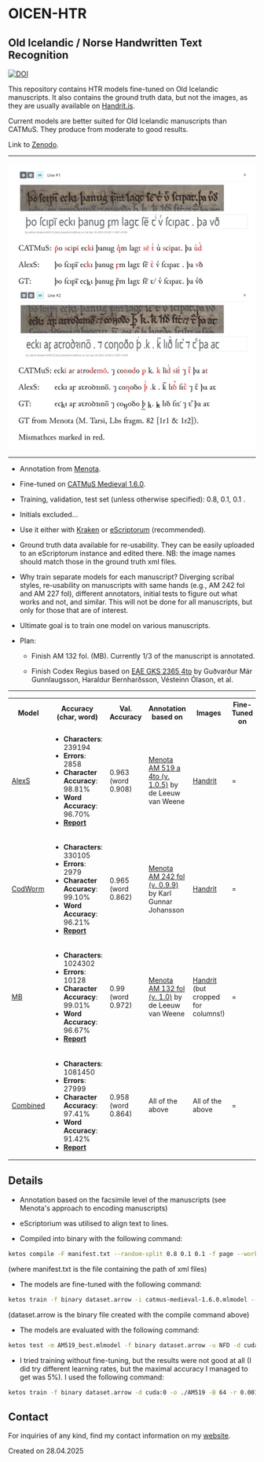 <h1>OICEN-HTR</h1>
<h2>Old Icelandic / Norse Handwritten Text Recognition</h2>

[![DOI](https://zenodo.org/badge/974032615.svg)](https://doi.org/10.5281/zenodo.15315438)

This repository contains HTR models fine-tuned on Old Icelandic manuscripts. It also contains the ground truth data, but not the images, as they are usually available on <a href = "https://handrit.is/">Handrit.is</a>.

Current models are better suited for Old Icelandic manuscripts than CATMuS. They produce from moderate to good results.

Link to <a href = "https://doi.org/10.5281/zenodo.15315438">Zenodo</a>.

<hr/>

<img src="./misc/Kringla_first_and_second_line.jpeg" alt="Kringla first and second line, comparing CATMuS, AlexS and GT." width="600"/>

<hr/>

- Annotation from <a href="https://www.menota.org/forside.xhtml">Menota</a>. 

- Fine-tuned on <a href = "https://zenodo.org/records/15030337">CATMuS Medieval 1.6.0</a>.

- Training, validation, test set (unless  otherwise specified): 0.8, 0.1, 0.1 .

- Initials excluded...

- Use it either with <a href = "https://github.com/mittagessen/kraken">Kraken</a> or <a href="https://gitlab.com/scripta/escriptorium">eScriptorum</a> (recommended). 

- Ground truth data available for re-usability. They can be easily uploaded to an eScriptorum instance and edited there. NB: the image names should match those in the ground truth xml files.

- Why train separate models for each manuscript? Diverging scribal styles, re-usability on manuscripts with same hands (e.g., AM 242 fol and AM 227 fol), different annotators, initial tests to figure out what works and not, and similar. This will not be done for all manuscripts, but only for those that are of interest.


- Ultimate goal is to train one model on various manuscripts.

- Plan: 

    - Finish AM 132 fol. (MB). Currently 1/3 of the manuscript is annotated.

    - Finish Codex Regius based on <a href = "https://eae.ku.dk/q?p=eae/vols/xml/1">EAE GKS 2365 4to</a> by Guðvarður Már Gunnlaugsson, Haraldur Bernharðsson, Vésteinn Ólason, et al.

<hr/>

<table>

<th>Model</th>
<th>Accuracy (char, word)</th>
<th>Val. Accuracy</th>
<th>Annotation based on</th>
<th>Images</th>
<th>Fine-Tuned on</th>
<th>Status</th>
<th>Version</th>
<th>Notes</th>

<tr>
<td><a href = "./models/AlexS">AlexS</a></td>
<td>
    <ul>
        <li><strong>Characters</strong>: 239194</li>
        <li><strong>Errors</strong>: 2858</li>
        <li><strong>Character Accuracy</strong>: 98.81%</li>
        <li><strong>Word Accuracy</strong>: 96.70%</li>
        <li><a href = "./models/AlexS/AM519_best_report.txt"><strong>Report</strong></a></li>
    </ul>
</td>
<td>0.963 (word 0.908)</td>
<td><a href = "https://clarino.uib.no/menota/text/menota/AM-519a-4to">Menota AM 519 a 4to (v. 1.0.5)</a> by de Leeuw van Weene</td>
<td><a href = "AM 519 a 4to">Handrit</a></td>
<td>=</td>
<td>✔️</td>
<td>1.0</td>
<td>...</td>
</tr>

<tr>
<td><a href = "./models/CodWorm/">CodWorm</td>
<td>
    <ul>
        <li><strong>Characters</strong>: 330105</li>
        <li><strong>Errors</strong>: 2979</li>
        <li><strong>Character Accuracy</strong>: 99.10%</li>
        <li><strong>Word Accuracy</strong>: 96.21%</li>
        <li><a href = "./models/CodWorm/CodWorm_best_report.txt"><strong>Report</strong></a></li>
    </ul>
</td>
<td>0.965 (word 0.862)</td>
<td><a href = "https://clarino.uib.no/menota/text/menota/AM-242-fol">Menota AM 242 fol (v. 0.9.9)</a> by Karl Gunnar Johansson </td>
<td><a href = "https://handrit.is/manuscript/view/da/AM02-0242/0#mode/2up">Handrit</a></td>
<td>=</td>
<td>✔️</td>
<td>1.0</td>
<td> Almost all lines. Images resized and cropped (see <a href="">info</a>).</td>
</tr>

<tr>
<td><a href = "./models/MB/">MB</td>
<td>
    <ul>
        <li><strong>Characters</strong>: 1024302</li>
        <li><strong>Errors</strong>: 10128</li>
        <li><strong>Character Accuracy</strong>: 99.01%</li>
        <li><strong>Word Accuracy</strong>: 96.67%</li>
        <li><a href = "./models/MB/AM132_33_report.txt"><strong>Report</strong></a></li>
    </ul>
</td>
<td>0.99 (word 0.972)</td>
<td><a href = "https://clarino.uib.no/menota/text/menota/AM-132-fol-Njals-saga">Menota AM 132 fol (v. 1.0)</a> by de Leeuw van Weene </td>
<td><a href = "https://handrit.is/manuscript/view/is/AM02-0132/0#mode/2up">Handrit</a> (but cropped for columns!)</td>
<td>=</td>
<td>255/750 columns = 1/3, from the first half of the manuscript (with exceptions; cf. GT).</td>
<td>0.3</td>
<td> Trained on manually cropped columns (share per request). This model is likely overfitted.
</td>
</tr>

<tr>
<td><a href="./models/Combined/">Combined</a></td>
<td>
    <ul>
        <li><strong>Characters</strong>: 1081450</li>
        <li><strong>Errors</strong>: 27999</li>
        <li><strong>Character Accuracy</strong>: 97.41%</li>
        <li><strong>Word Accuracy</strong>: 91.42%</li>
        <li><a href = "./models/Combined/Combined_26_report.txt"><strong>Report</strong></a></li>
    </ul>
</td>
<td>0.958 (word 0.864)</td>
<td>All of the above</td>
<td>All of the above</td>
<td>=</td>
<td>WIP</td>
<td>0.1</td>
<td>A model fine-tuned on all of the manuscripts from above.</td>
</tr>

</table>

<h2>Details</h2>

- Annotation based on the facsimile level of the manuscripts (see Menota's approach to encoding manuscripts)

- eScriptorium was utilised to align text to lines.

- Compiled into binary with the following command:

```bash
ketos compile -F manifest.txt --random-split 0.8 0.1 0.1 -f page --workers 4
```
(where manifest.txt is the file containing the path of xml files)

- The models are fine-tuned with the following command:

```bash
ketos train -f binary dataset.arrow -i catmus-medieval-1.6.0.mlmodel --resize new -d cuda:0 -o ./AM519 -B 64 -r 0.001 -u NFD
```
(dataset.arrow is the binary file created with the compile command above)

- The models are evaluated with the following command:

```bash
ketos test -m AM519_best.mlmodel -f binary dataset.arrow -u NFD -d cuda:0 -B 32 --threads 4 --workers 4
```

- I tried training without fine-tuning, but the results were not good at all (I did try different learning rates, but the maximal accuracy I managed to get was 5%). I used the following command:

```bash
ketos train -f binary dataset.arrow -d cuda:0 -o ./AM519 -B 64 -r 0.001
```

<h2>Contact</h2>
<p>For inquiries of any kind, find my contact information on my <a href="https://nkcz.github.io/">website</a>.</p>
<p>Created on 28.04.2025</p>
